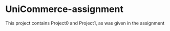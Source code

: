 # UniCommerce-assignment

This project contains Project0 and Project1, as was given in the assignment 

